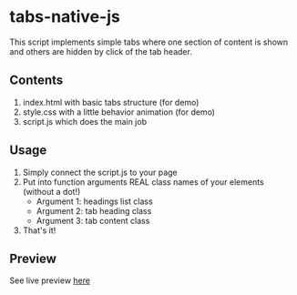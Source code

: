 # tabs-native-js

This script implements simple tabs where one section of content is shown and others are hidden by click of the tab header.

<h2>Contents</h2>
<ol>
<li>index.html with basic tabs structure (for demo)</li>
<li>style.css with a little behavior animation (for demo)</li>
<li>script.js which does the main job</li>
</ol>


<h2>Usage</h2>
<ol>
<li>Simply connect the script.js to your page </li>
<li>Put into function arguments REAL class names of your elements (without a dot!) 
<ul>
<li>Argument 1: headings list class</li>
<li>Argument 2: tab heading class</li>
<li>Argument 3: tab content class</li>
</ul>
</li>
<li>That's it!</li>
</ol>

<h2>Preview</h2>
See live preview <a href="https://nadyawyn.github.io/tabs-native-js/">here</a>
